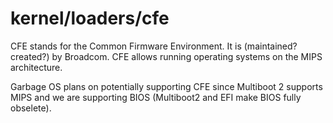 # kernel/loaders/cfe

CFE stands for the Common Firmware Environment. It is (maintained? created?) by
Broadcom. CFE allows running operating systems on the MIPS architecture.

Garbage OS plans on potentially supporting CFE since Multiboot 2 supports MIPS
and we are supporting BIOS (Multiboot2 and EFI make BIOS fully obselete).
